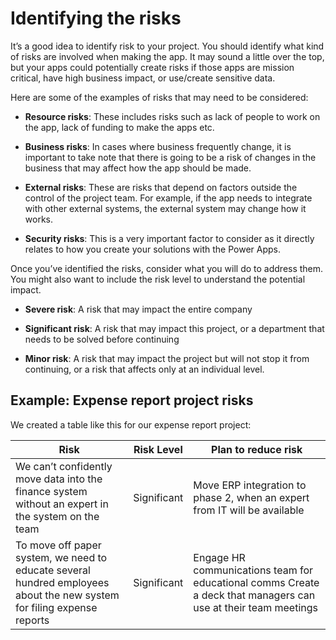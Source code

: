 Identifying the risks
=====================

It’s a good idea to identify risk to your project. You should identify what kind
of risks are involved when making the app. It may sound a little over the top,
but your apps could potentially create risks if those apps are mission critical,
have high business impact, or use/create sensitive data.

Here are some of the examples of risks that may need to be considered:

-   **Resource risks**: These includes risks such as lack of people to work on the app, lack of
    funding to make the apps etc.

-   **Business risks**: In cases where business frequently change, it is important to take note that
    there is going to be a risk of changes in the business that may affect how
    the app should be made.

-   **External risks**: These are risks that depend on factors outside the control of the project
    team. For example, if the app needs to integrate with other external
    systems, the external system may change how it works.

-   **Security risks**: This is a very important factor to consider as it directly relates to how
    you create your solutions with the Power Apps.

Once you’ve identified the risks, consider what you will do to address them. You
might also want to include the risk level to understand the potential impact.

-   **Severe risk**: A risk that may impact the entire company

-   **Significant risk**: A risk that may impact this project, or a department that
    needs to be solved before continuing

-   **Minor risk**: A risk that may impact the project but will not stop it from
    continuing, or a risk that affects only at an individual level.

Example: Expense report project risks
-------------------------------------

We created a table like this for our expense report project:

| **Risk**                                                                                                               | **Risk Level** | **Plan to reduce risk**                                                                                        |
|------------------------------------------------------------------------------------------------------------------------|----------------|----------------------------------------------------------------------------------------------------------------|
| We can’t confidently move data into the finance system without an expert in the system on the team                     | Significant    | Move ERP integration to phase 2, when an expert from IT will be available                                      |
| To move off paper system, we need to educate several hundred employees about the new system for filing expense reports | Significant    | Engage HR communications team for educational comms Create a deck that managers can use at their team meetings |
